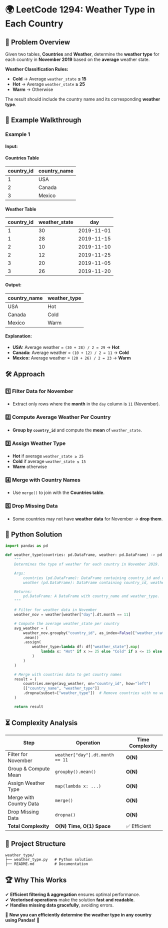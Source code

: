 # 🌍 **LeetCode 1294: Weather Type in Each Country**

## 📌 **Problem Overview**
Given two tables, **Countries** and **Weather**, determine the **weather type** for each country in **November 2019** based on the **average** weather state.

**Weather Classification Rules:**
- **Cold** → Average `weather_state` **≤ 15**
- **Hot** → Average `weather_state` **≥ 25**
- **Warm** → Otherwise

The result should include the country name and its corresponding **weather type**.

## 🎯 **Example Walkthrough**

### **Example 1**
#### **Input:**
#### **Countries Table**
| country_id | country_name |
|------------|-------------|
| 1          | USA         |
| 2          | Canada      |
| 3          | Mexico      |

#### **Weather Table**
| country_id | weather_state | day        |
|------------|--------------|------------|
| 1          | 30           | 2019-11-01 |
| 1          | 28           | 2019-11-15 |
| 2          | 10           | 2019-11-10 |
| 2          | 12           | 2019-11-25 |
| 3          | 20           | 2019-11-05 |
| 3          | 26           | 2019-11-20 |

#### **Output:**
| country_name | weather_type |
|--------------|-------------|
| USA         | Hot         |
| Canada      | Cold        |
| Mexico      | Warm        |

#### **Explanation:**
- **USA:** Average weather = `(30 + 28) / 2 = 29` → **Hot**
- **Canada:** Average weather = `(10 + 12) / 2 = 11` → **Cold**
- **Mexico:** Average weather = `(20 + 26) / 2 = 23` → **Warm**

## 🛠 **Approach**
### **1️⃣ Filter Data for November**
- Extract only rows where the **month** in the `day` column is `11` (November).

### **2️⃣ Compute Average Weather Per Country**
- **Group by `country_id`** and compute the **mean** of `weather_state`.

### **3️⃣ Assign Weather Type**
- **Hot** if average `weather_state ≥ 25`
- **Cold** if average `weather_state ≤ 15`
- **Warm** otherwise

### **4️⃣ Merge with Country Names**
- Use `merge()` to join with the **Countries table**.

### **5️⃣ Drop Missing Data**
- Some countries may not have **weather data** for November → **drop them**.

## 🚀 **Python Solution**
```python
import pandas as pd

def weather_type(countries: pd.DataFrame, weather: pd.DataFrame) -> pd.DataFrame:
    """
    Determines the type of weather for each country in November 2019.

    Args:
        countries (pd.DataFrame): DataFrame containing country_id and country_name.
        weather (pd.DataFrame): DataFrame containing country_id, weather_state, and day.

    Returns:
        pd.DataFrame: A DataFrame with country_name and weather_type.
    """

    # Filter for weather data in November
    weather_nov = weather[weather["day"].dt.month == 11]

    # Compute the average weather_state per country
    avg_weather = (
        weather_nov.groupby("country_id", as_index=False)["weather_state"]
        .mean()
        .assign(
            weather_type=lambda df: df["weather_state"].map(
                lambda x: "Hot" if x >= 25 else "Cold" if x <= 15 else "Warm"
            )
        )
    )

    # Merge with countries data to get country names
    result = (
        countries.merge(avg_weather, on="country_id", how="left")
        [["country_name", "weather_type"]]
        .dropna(subset=["weather_type"])  # Remove countries with no weather data
    )

    return result
```

## ⏳ **Complexity Analysis**
| Step | Operation | Time Complexity |
|------|------------|----------------|
| Filter for November | `weather["day"].dt.month == 11` | **O(N)** |
| Group & Compute Mean | `groupby().mean()` | **O(N)** |
| Assign Weather Type | `map(lambda x: ...)` | **O(N)** |
| Merge with Country Data | `merge()` | **O(N)** |
| Drop Missing Data | `dropna()` | **O(N)** |
| **Total Complexity** | **O(N) Time, O(1) Space** | ✅ Efficient |

## 📁 **Project Structure**
```
weather_type/
├── weather_type.py   # Python solution
├── README.md         # Documentation
```

## 🏆 **Why This Works**
✔ **Efficient filtering & aggregation** ensures optimal performance.  
✔ **Vectorised operations** make the solution **fast and readable**.  
✔ **Handles missing data gracefully**, avoiding errors.  

🚀 **Now you can efficiently determine the weather type in any country using Pandas!** 🎯